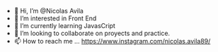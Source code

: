 - 👋 Hi, I’m @Nicolas Avila
- 👀 I’m interested in Front End 
- 🌱 I’m currently learning JavasCript
- 💞️ I’m looking to collaborate on proyects and practice.
- 📫 How to reach me ... https://www.instagram.com/nicolas.avila89/

<!---
Edelweis89/Edelweis89 is a ✨ special ✨ repository because its `README.md` (this file) appears on your GitHub profile.
You can click the Preview link to take a look at your changes.
--->
